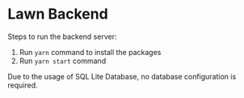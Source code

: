 # Lawn Backend

Steps to run the backend server:

1. Run `yarn` command to install the packages
2. Run `yarn start` command

Due to the usage of SQL Lite Database, no database configuration is required.